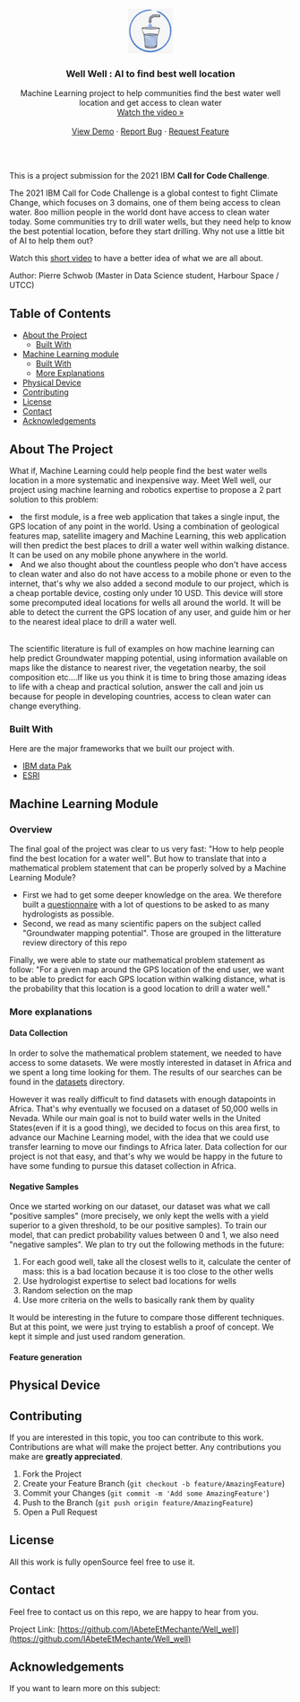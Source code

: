 
<!-- PROJECT LOGO -->
<br />
<p align="center">
  <a href="https://github.com/IAbeteEtMechante/Well_well">
    <img src="images/logo.png" alt="Logo" width="80" height="80">
  </a>

  <h3 align="center">Well Well : AI to find best well location</h3>

  <p align="center">
    Machine Learning project to help communities find the best water well location and get access to clean water 
    <br />
    <a href="https://www.youtube.com/watch?v=CnvxaTBWoZo"><stron>Watch the video »</strong></a>
    <br />
    <br />
    <a href="https://wellwellwell.h4k00r.com/#">View Demo</a>
    ·
    <a href="https://github.com/IAbeteEtMechante/Well_well/issues">Report Bug</a>
    ·
    <a href="https://github.com/IAbeteEtMechante/Well_well/issues">Request Feature</a>
  </p>
</p>

<br>
<br>

This is a project submission for the 2021 IBM **Call for Code Challenge**. 

The 2021 IBM Call for Code Challenge is a global contest to fight Climate Change, which focuses on 3 domains, one of them being access to clean water. 
8oo million people in the world dont have access to clean water today. Some communities try to drill water wells, but they need help to know the best potential location, before they start drilling. Why not use a little bit of AI to help them out?

Watch this [short video](https://www.youtube.com/watch?v=CnvxaTBWoZo) to have a better idea of what we are all about.

Author: Pierre Schwob (Master in Data Science student, Harbour Space / UTCC)
<br>


<!-- TABLE OF CONTENTS -->
## Table of Contents

* [About the Project](#about-the-project)
  * [Built With](#built-with)
* [Machine Learning module](#machine-learning-module)
  * [Built With](#overview)
  * [More Explanations](#more-explanations)
* [Physical Device](#physical-device)
* [Contributing](#contributing)
* [License](#license)
* [Contact](#contact)
* [Acknowledgements](#acknowledgements)


<!-- ABOUT THE PROJECT -->
## About The Project

What if, Machine Learning could help people find the best water wells location in a more systematic and inexpensive way. Meet Well well, our project using machine learning and robotics expertise to propose a 2 part solution to this problem:
<li>the first module, is a free web application that takes a single input,  the GPS location of any point in the world. Using a combination of geological features map, satellite imagery and Machine Learning, this web application will then predict the best places to drill a water well within walking distance. It can be used on any mobile phone anywhere in the world. </li>
<li>And we also thought about the countless people who don't have access to clean water and also do not have access to a mobile phone or even to the internet, that's why we also added a second module to our project, which is a cheap portable device, costing only under 10 USD. This device will store some precomputed ideal locations for wells all around the world. It will be able to detect the current the GPS location of any user,  and guide him or her to the nearest ideal place to drill a water well.</li>
<br>

The scientific literature is full of examples on how machine learning can help predict Groundwater mapping potential, using information available on maps like the distance to nearest river, the vegetation nearby, the soil composition etc....If like us you think it is time to bring those amazing ideas to life with a cheap and practical solution, answer the call and join us because for people in developing countries, access to clean water can change everything.


### Built With
Here are the major frameworks that we built our project with.
* [IBM data Pak](https://www.ibm.com/products/cloud-pak-for-data)
* [ESRI](https://www.esri.com/en-us/home)

<!-- MACHINE LEARNING MODULE -->
## Machine Learning Module

### Overview

The final goal of the project was clear to us very fast: "How to help people find the best location for a water well". But how to translate that into a mathematical problem statement that can be properly solved by a Machine Learning Module?

* First we had to get some deeper knowledge on the area. We therefore built a [questionnaire](https://github.com/IAbeteEtMechante/Well_well/blob/main/misc/Questionnaire_for_hydrologists.pdf) with a lot of questions to be asked to as many hydrologists as possible.
* Second, we read as many scientific papers on the subject called "Groundwater mapping potential". Those are grouped in the litterature review directory of this repo

Finally, we were able to state our mathematical problem statement as follow: "For a given map around the GPS location of the end user, we want to be able to predict for each GPS location within walking distance, what is the probability that this location is a good location to drill a water well."


### More explanations

#### Data Collection

In order to solve the mathematical problem statement, we needed to have access to some datasets. We were mostly interested in dataset in Africa and we spent a long time looking for them. The results of our searches can be found in the [datasets]() directory.

However it was really difficult to find datasets with enough datapoints in Africa. That's why eventually we focused on a dataset of 50,000 wells in Nevada. While our main goal is not to build water wells in the United States(even if it is a good thing), we decided to focus on this area first, to advance our Machine Learning model, with the idea that we could use transfer learning to move our findings to Africa later. Data collection for our project is not that easy, and that's why we would be happy in the future to have some funding to pursue this dataset collection in Africa.

#### Negative Samples

Once we started working on our dataset, our dataset was what we call "positive samples" (more precisely, we only kept the wells with a yield superior to a given threshold, to be our positive samples). To train our model, that can predict probability values between 0 and 1, we also need "negative samples". We plan to try out the following methods in the future:
1. For each good well, take all the closest wells to it, calculate the center of mass: this is a bad location because it is too close to the other wells
2. Use hydrologist expertise to select bad locations for wells
3. Random selection on the map
4. Use more criteria on the wells to basically rank them by quality

It would be interesting in the future to compare those different techniques. But at this point, we were just trying to establish a proof of concept. We kept it simple and just used random generation.

#### Feature generation





<!-- PHYSICAL DEVICE -->
## Physical Device

<!-- CONTRIBUTING -->
## Contributing

If you are interested in this topic, you too can contribute to this work. Contributions are what will make the project better. Any contributions you make are **greatly appreciated**.

1. Fork the Project
2. Create your Feature Branch (`git checkout -b feature/AmazingFeature`)
3. Commit your Changes (`git commit -m 'Add some AmazingFeature'`)
4. Push to the Branch (`git push origin feature/AmazingFeature`)
5. Open a Pull Request

<!-- LICENSE -->
## License

All this work is fully openSource feel free to use it.

<!-- CONTACT -->
## Contact

Feel free to contact us on this repo, we are happy to hear from you.

Project Link: [https://github.com/IAbeteEtMechante/Well_well](https://github.com/IAbeteEtMechante/Well_well)




<!-- ACKNOWLEDGEMENTS -->
## Acknowledgements

If you want to learn more on this subject:

<!-- MARKDOWN LINKS & IMAGES -->
<!-- https://www.markdownguide.org/basic-syntax/#reference-style-links -->


